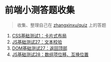 # 前端小测答题收集

> 收集、整理自己在 [zhangxinxu/quiz](https://github.com/zhangxinxu/quiz/issues) 上的答题

1. [CSS基础测试1：卡片式布局](https://github.com/wingmeng/front-end-quiz/issues/1)
2. [JS基础测试27：文本校验](https://github.com/wingmeng/front-end-quiz/issues/2)
3. [DOM基础测试27：返回顶部](https://github.com/wingmeng/front-end-quiz/issues/3)
4. [JS基础测试28：数组项位移、互换位置](https://github.com/wingmeng/front-end-quiz/issues/4)
